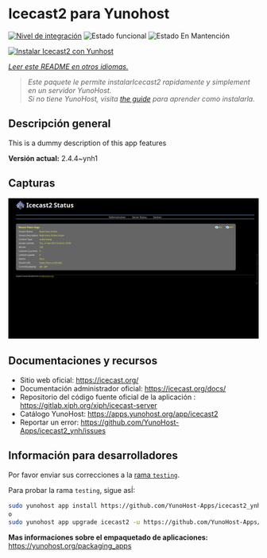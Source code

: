 <!--
Este archivo README esta generado automaticamente<https://github.com/YunoHost/apps/tree/master/tools/readme_generator>
No se debe editar a mano.
-->

# Icecast2 para Yunohost

[![Nivel de integración](https://dash.yunohost.org/integration/icecast2.svg)](https://ci-apps.yunohost.org/ci/apps/icecast2/) ![Estado funcional](https://ci-apps.yunohost.org/ci/badges/icecast2.status.svg) ![Estado En Mantención](https://ci-apps.yunohost.org/ci/badges/icecast2.maintain.svg)

[![Instalar Icecast2 con Yunhost](https://install-app.yunohost.org/install-with-yunohost.svg)](https://install-app.yunohost.org/?app=icecast2)

*[Leer este README en otros idiomas.](./ALL_README.md)*

> *Este paquete le permite instalarIcecast2 rapidamente y simplement en un servidor YunoHost.*  
> *Si no tiene YunoHost, visita [the guide](https://yunohost.org/install) para aprender como instalarla.*

## Descripción general

This is a dummy description of this app features


**Versión actual:** 2.4.4~ynh1

## Capturas

![Captura de Icecast2](./doc/screenshots/screenshot.png)

## Documentaciones y recursos

- Sitio web oficial: <https://icecast.org/>
- Documentación administrador oficial: <https://icecast.org/docs/>
- Repositorio del código fuente oficial de la aplicación : <https://gitlab.xiph.org/xiph/icecast-server>
- Catálogo YunoHost: <https://apps.yunohost.org/app/icecast2>
- Reportar un error: <https://github.com/YunoHost-Apps/icecast2_ynh/issues>

## Información para desarrolladores

Por favor enviar sus correcciones a la [rama `testing`](https://github.com/YunoHost-Apps/icecast2_ynh/tree/testing).

Para probar la rama `testing`, sigue asÍ:

```bash
sudo yunohost app install https://github.com/YunoHost-Apps/icecast2_ynh/tree/testing --debug
o
sudo yunohost app upgrade icecast2 -u https://github.com/YunoHost-Apps/icecast2_ynh/tree/testing --debug
```

**Mas informaciones sobre el empaquetado de aplicaciones:** <https://yunohost.org/packaging_apps>

